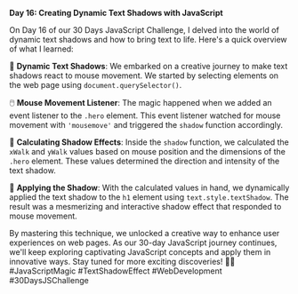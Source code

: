 **Day 16: Creating Dynamic Text Shadows with JavaScript**

On Day 16 of our 30 Days JavaScript Challenge, I delved into the world of dynamic text shadows and how to bring text to life. Here's a quick overview of what I learned:

🌟 **Dynamic Text Shadows**: We embarked on a creative journey to make text shadows react to mouse movement. We started by selecting elements on the web page using `document.querySelector()`.

🖱️ **Mouse Movement Listener**: The magic happened when we added an event listener to the `.hero` element. This event listener watched for mouse movement with `'mousemove'` and triggered the `shadow` function accordingly.

🔮 **Calculating Shadow Effects**: Inside the `shadow` function, we calculated the `xWalk` and `yWalk` values based on mouse position and the dimensions of the `.hero` element. These values determined the direction and intensity of the text shadow.

🎨 **Applying the Shadow**: With the calculated values in hand, we dynamically applied the text shadow to the `h1` element using `text.style.textShadow`. The result was a mesmerizing and interactive shadow effect that responded to mouse movement.

By mastering this technique, we unlocked a creative way to enhance user experiences on web pages. As our 30-day JavaScript journey continues, we'll keep exploring captivating JavaScript concepts and apply them in innovative ways. Stay tuned for more exciting discoveries! 🚀🌈 #JavaScriptMagic #TextShadowEffect #WebDevelopment #30DaysJSChallenge